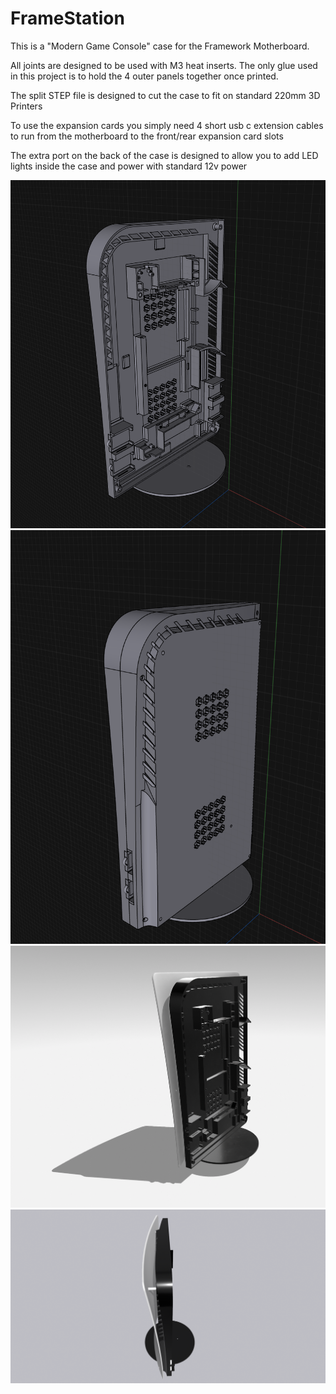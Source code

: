 # FrameStation
 This is a "Modern Game Console" case for the Framework Motherboard. 

All joints are designed to be used with M3 heat inserts. The only glue used in this project is to hold the 4 outer panels together once printed. 

The split STEP file is designed to cut the case to fit on standard 220mm 3D Printers 

To use the expansion cards you simply need 4 short usb c extension cables to run from the motherboard to the front/rear expansion card slots

The extra port on the back of the case is designed to allow you to add LED lights inside the case and power with standard 12v power

![Screenshot1](https://github.com/whatthefilament/FrameStation/blob/main/Images/screenshot1.png)
![Screenshot2](https://github.com/whatthefilament/FrameStation/blob/main/Images/screenshot2.png)
![Screenshot3](https://github.com/whatthefilament/FrameStation/blob/main/Images/screenshot3.png)
![Screenshot4](https://github.com/whatthefilament/FrameStation/blob/main/Images/screenshot4.png)
